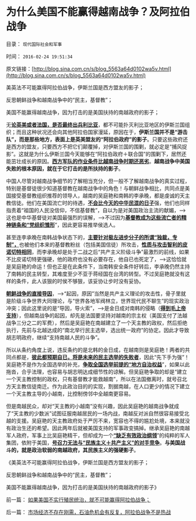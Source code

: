 # 为什么美国不能赢得越南战争？及阿拉伯战争

目录： `现代国际社会和军事` 

时间： `2016-02-24 19:51:34` 

原文链接：[http://blog.sina.com.cn/s/blog_5563a64d0102wa5v.html](http://blog.sina.com.cn/s/blog_5563a64d0102wa5v.html)

美英法不可能赢得阿拉伯战争，伊斯兰国是西方盟友的影子；

反思朝鲜战争和越南战争中的“民主，基督教”；

美国不能赢得越南战争，因为打击的是美国扶持的南越政府的影子；

无[**论英美或者法国，是否最终出兵利比亚**](../../../2015/9/28/重放阿拉伯之春，美英法进步主义干涉的十字军；.md)，都不可能扑灭利比亚地区的伊斯兰国组织；而且这种状况还会向其他阿拉伯国家漫延，原因在于，**伊斯兰国并不是“游击队”，而是那些地方，表面上是英美盟友的“阿拉伯政府”的影子**。只要这些政府还是西方的盟友，只要西方不把它们颠覆掉，对伊斯兰国的围剿，就必定是“捕风捉影”。这就是为什么伊斯兰国今天能够在“阿拉伯政府＋联合国”的围剿下，居然还能茁壮成长的原因。[**西方军队的作业条件比越南战争时期还恶劣**](../../../2009/7/10/美国在越南的反游击和斯里兰卡死了的凶猫.md)。**越南战争中美国失败的根本原因，就在于它打击的是所扶持的影子**。

中国人尽管对越南战争细节的了解相当充分，但一般不了解越南战争的真实过程，特别是基督徒很少知道基督教在越南战争中的角色！与朝鲜战争相比，共同点是美国接受基督教组织推荐的领导人，越南的吴庭艳和南韩的李承晚，都是虔诚的天主教信徒。他们在美国流亡时的待遇，[**不会比今天的中华民混的日子**](../../../2014/7/19/问罪“立场”而妖魔化！民混和公知，马恩毛及邪教的共同点.md)强，他们也同样指责着“祖国的人民没信仰，不信基督教”，自以为是对美国政治主流的献媚，——>这也是中华基督徒对美国最强烈的误解，——>不过因为[**基督教成为这些流亡者的精神链条和“党组织雏形**](../../../2013/4/20/中国的基督徒一般不了解自已的宗教，更不了解新教；.md)”，因此更容易推举侯选人。

甚至连李承晚在南韩战争状态下的，[**主要针对极左进步分子的所谓“独裁，专制”，**](../../../2012/6/15/君主专制是多数人暴政,克伦威尔独裁是少数人专政.md)也被他们本来的基督教粉丝（包括美国信徒）所攻击，[**性质与攻击智利的皮诺切特相同**](../../../2012/2/17/革命是害怕被澄清的暴力建构，皮诺切特和阿连德.md)，而李承晚却是处于二战之后“共产主义阶级斗争”最激烈的前线，如果不比皮诺切特更强硬，他的政府也没有必要存在，他自已也死定了，——>这恰恰就是吴庭艳的命运！但也正是在此条件下，当南韩安全条件好转后，李承晚仍然主持了南韩的民主转型，其难度至少不亚于蒋经国在台湾的转型。不过吴庭艳就没有这样的条件，此人该狠的时侯不够狠，该妥协让步时没有妥协。

[**朝鲜战争的直接导因**](../../../2011/3/6/中国面子文化冲突西方的红线.md)，——>“起因，原因”当然是共产主义理论的攻击性，骨子里就是阶级斗争世界大同理论，与“世界各地军阀林立，世界现代民不聊生”的现实政治冲突；因此这里说的是“导因，导火索”，——>是金日成对南韩的侵略（[**得到毛上帝支持**](../../../2009/11/30/朝鲜战争数字游戏二三事.md)），但越南战争的起因，却先是法国要坚持对越南的宗主权（美国支付了法越战争三分之二的军费），然后是吴庭艳在南越建立了一个天主教的政权，然后拒绝执行，先前与北越达成的“南北举行民主选举，选出统一政府”的协定。因此才导致胡志明政府，继续“支持南越人民的斗争”。

所以从条约角度上说，违反条约的是北韩的金日成，在越南则是吴庭艳！两者的共同点都是，[**彼此都预期自已，将是未来的民主选举的失败者**](../../../2012/10/23/公有制民主的败选方不可能容忍失败.md)，因此“先下手为强”！吴庭艳不是作为全国选举的补充，[**争取全国选举前提的“地方自治权益**](../../../2008/7/5/户籍制度是社区自治权的要素替代.md)”，如果以此拖沓，合乎法理，也容易与胡志明达成细节性的谅解。但吴庭艳争取的却是“建立一个天主教控制的政权，只有基督教才能救越南”，所以在法国撤离时，就号召北方天主教信徒南迁。作为此政治目的的实现，割据南越，在人口更少的情况下建立一个天主教主导的小越南，比控制傍邻中全越南更容易。

但是南越民众，却对“天主教的小越南”没有兴趣，因此吴庭艳的越南战争就成了“天主教的少数派”试图征服南越居民的一场内战，南越反对派自然很容易接受北越的支援。吴庭艳的天主教政府处于严厉不来，宽容也不得的尴尬处境，本来就没有政治生还的希望。因此两年后就被美国支持的军事政变搞掉。继承吴庭艳的南越军人政府，军事上比吴庭艳精干，但却成为一个[**“缺乏有效政治纲领**](../../../2015/3/15/总体党主义及其“人民要有信仰”.md)”的纯粹的军人集团，依附于美国，[**号召力无法与“民族主义＋共产主义”的对手竞争**](../../../2015/2/26/总体党主义，最根本的纲领总是“示形于外，实侵于内”.md)。**与美国战斗的，就是政治软弱的南越政府，其民族主义的强硬影子**。

《美英法不可能赢得阿拉伯战争，伊斯兰国是西方盟友的影子；

反思朝鲜战争和越南战争中的“民主，基督教”；

美国不能赢得越南战争，因为打击的是美国扶持的南越政府的影子》

前一篇： [如果美国不实行殖民统治，就不可能赢得阿拉伯战争；](../../../2016/2/25/如果美国不实行殖民统治，就不可能赢得阿拉伯战争；.md)

后一篇： [市场经济不存在刚需，石油危机会有反复，阿拉伯战争不是热战](../../../2016/2/24/市场经济不存在刚需，石油危机会有反复，阿拉伯战争不是热战.md)

